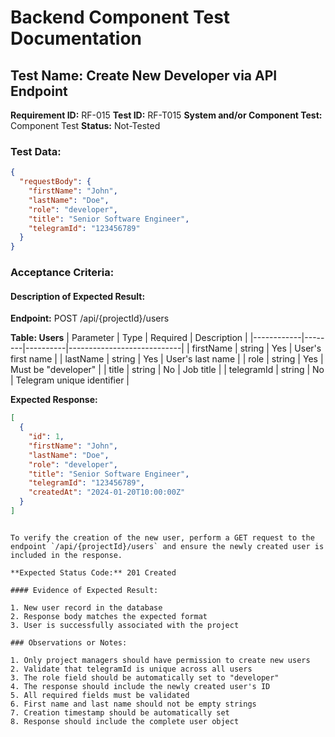 # Backend Component Test Documentation

## Test Name: Create New Developer via API Endpoint

**Requirement ID:** RF-015
**Test ID:** RF-T015
**System and/or Component Test:** Component Test
**Status:** Not-Tested

### Test Data:

```json
{
  "requestBody": {
    "firstName": "John",
    "lastName": "Doe",
    "role": "developer",
    "title": "Senior Software Engineer",
    "telegramId": "123456789"
  }
}
```

### Acceptance Criteria:

#### Description of Expected Result:

**Endpoint:** POST /api/{projectId}/users

**Table: Users**
| Parameter | Type | Required | Description |
|------------|--------|----------|----------------------------|
| firstName | string | Yes | User's first name |
| lastName | string | Yes | User's last name |
| role | string | Yes | Must be "developer" |
| title | string | No | Job title |
| telegramId | string | No | Telegram unique identifier |

**Expected Response:**

```json
[
  {
    "id": 1,
    "firstName": "John",
    "lastName": "Doe",
    "role": "developer",
    "title": "Senior Software Engineer",
    "telegramId": "123456789",
    "createdAt": "2024-01-20T10:00:00Z"
  }
]
```

```

To verify the creation of the new user, perform a GET request to the endpoint `/api/{projectId}/users` and ensure the newly created user is included in the response.

**Expected Status Code:** 201 Created

#### Evidence of Expected Result:

1. New user record in the database
2. Response body matches the expected format
3. User is successfully associated with the project

### Observations or Notes:

1. Only project managers should have permission to create new users
2. Validate that telegramId is unique across all users
3. The role field should be automatically set to "developer"
4. The response should include the newly created user's ID
5. All required fields must be validated
6. First name and last name should not be empty strings
7. Creation timestamp should be automatically set
8. Response should include the complete user object
```
